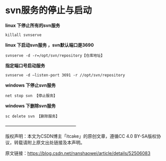 # svn服务的停止与启动 #

**linux 下停止所有的svn服务**

	killall svnserve

**linux 下启动svn服务 ，svn默认端口是3690**

	svnserve -d -r=/opt/svn/repository【仓库地址】


**指定端口号启动服务**

	svnserve -d –listen-port 3691 -r //opt/svn/repository

**windows 下停止svn服务**

	net stop svn 【停止服务】

**windows 下删除svn服务**

	sc delete svn 【删除服务】

————————————————

版权声明：本文为CSDN博主「itcake」的原创文章，遵循CC 4.0 BY-SA版权协议，转载请附上原文出处链接及本声明。

原文链接：https://blog.csdn.net/nanshaowei/article/details/52506083